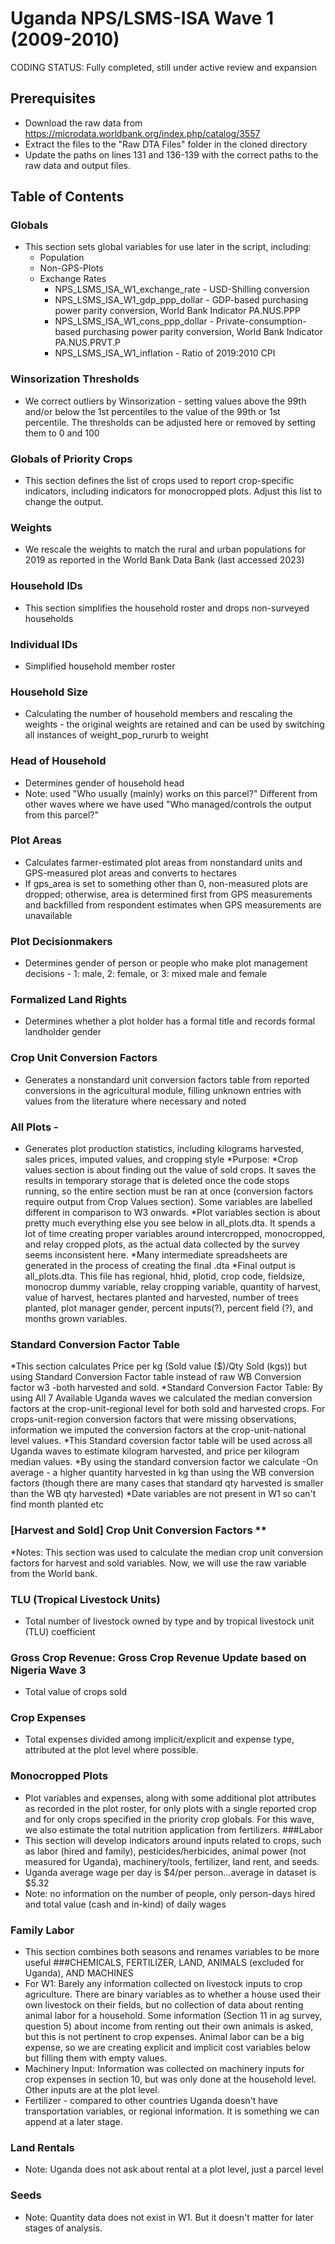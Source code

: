 # Uganda NPS/LSMS-ISA Wave 1 (2009-2010)
CODING STATUS: Fully completed, still under active review and expansion

## Prerequisites
* Download the raw data from https://microdata.worldbank.org/index.php/catalog/3557
* Extract the files to the "Raw DTA Files" folder in the cloned directory
* Update the paths on lines 131 and 136-139 with the correct paths to the raw data and output files.

## Table of Contents
### Globals
* This section sets global variables for use later in the script, including:
  * Population
  * Non-GPS-Plots
  * Exchange Rates
    * NPS_LSMS_ISA_W1_exchange_rate - USD-Shilling conversion
    * NPS_LSMS_ISA_W1_gdp_ppp_dollar - GDP-based purchasing power parity conversion, World Bank Indicator PA.NUS.PPP
    * NPS_LSMS_ISA_W1_cons_ppp_dollar - Private-consumption-based purchasing power parity conversion, World Bank Indicator PA.NUS.PRVT.P
    * NPS_LSMS_ISA_W1_inflation - Ratio of 2019:2010 CPI 
### Winsorization Thresholds
* We correct outliers by Winsorization - setting values above the 99th and/or below the 1st percentiles to the value of the 99th or 1st percentile. The thresholds can be adjusted here or removed by setting them to 0 and 100
### Globals of Priority Crops
* This section defines the list of crops used to report crop-specific indicators, including indicators for monocropped plots. Adjust this list to change the output.
### Weights
* We rescale the weights to match the rural and urban populations for 2019 as reported in the World Bank Data Bank (last accessed 2023)
### Household IDs
* This section simplifies the household roster and drops non-surveyed households
### Individual IDs
* Simplified household member roster
### Household Size
* Calculating the number of household members and rescaling the weights - the original weights are retained and can be used by switching all instances of weight_pop_rururb to weight
### Head of Household
* Determines gender of household head
* Note: used "Who usually (mainly) works on this parcel?" Different from other waves where we have used "Who managed/controls the output from this parcel?" 
### Plot Areas
* Calculates farmer-estimated plot areas from nonstandard units and GPS-measured plot areas and converts to hectares
* If gps_area is set to something other than 0, non-measured plots are dropped; otherwise, area is determined first from GPS measurements and backfilled from respondent estimates when GPS measurements are unavailable
### Plot Decisionmakers
* Determines gender of person or people who make plot management decisions - 1: male, 2: female, or 3: mixed male and female
### Formalized Land Rights
* Determines whether a plot holder has a formal title and records formal landholder gender
### Crop Unit Conversion Factors
* Generates a nonstandard unit conversion factors table from reported conversions in the agricultural module, filling unknown entries with values from the literature where necessary and noted
### All Plots - 
* Generates plot production statistics, including kilograms harvested, sales prices, imputed values, and cropping style
*Purpose:
*Crop values section is about finding out the value of sold crops. It saves the results in temporary storage that is deleted once the code stops running, so the entire section must be ran at once (conversion factors require output from Crop Values section). Some variables are labelled different in comparison to W3 onwards. 
*Plot variables section is about pretty much everything else you see below in all_plots.dta. It spends a lot of time creating proper variables around intercropped, monocropped, and relay cropped plots, as the actual data collected by the survey seems inconsistent here.
*Many intermediate spreadsheets are generated in the process of creating the final .dta
*Final output is all_plots.dta. This file has regional, hhid, plotid, crop code, fieldsize, monocrop dummy variable, relay cropping variable, quantity of harvest, value of harvest, hectares planted and harvested, number of trees planted, plot manager gender, percent inputs(?), percent field (?), and months grown variables.
### Standard Conversion Factor Table
*This section calculates Price per kg (Sold value ($)/Qty Sold (kgs)) but using Standard Conversion Factor table instead of raw WB Conversion factor w3 -both harvested and sold.
*Standard Conversion Factor Table: By using All 7 Available Uganda waves we calculated the median conversion factors at the crop-unit-regional level for both sold and harvested crops. For  crops-unit-region conversion factors that were missing observations, information we imputed the conversion factors at the crop-unit-national level values. 
*This Standard coversion factor table will be used across all Uganda waves to estimate kilogram harvested, and price per kilogram median values.
*By using the standard conversion factor we calculate -On average - a higher quantity harvested in kg than using the WB conversion factors (though there are many cases that standard qty harvested is smaller than the WB qty harvested) 
*Date variables are not present in W1 so can't find month planted etc
### [Harvest and Sold] Crop Unit Conversion Factors  **
*Notes: This section was used to calculate the median crop unit conversion factors for harvest and sold variables. Now, we will use the raw variable from the World bank. 
### TLU (Tropical Livestock Units)
* Total number of livestock owned by type and by tropical livestock unit (TLU) coefficient
### Gross Crop Revenue:  Gross Crop Revenue Update based on Nigeria Wave 3 
* Total value of crops sold
### Crop Expenses
* Total expenses divided among implicit/explicit and expense type, attributed at the plot level where possible.
### Monocropped Plots
* Plot variables and expenses, along with some additional plot attributes as recorded in the plot roster, for only plots with a single reported crop and for only crops specified in the priority crop globals. For this wave, we also estimate the total nutrition application from fertilizers.
###Labor
* This section will develop indicators around inputs related to crops, such as labor (hired and family), pesticides/herbicides, animal power (not measured for Uganda), machinery/tools, fertilizer, land rent, and seeds.
* Uganda average wage per day is $4/per person...average in dataset is $5.32
* Note: no information on the number of people, only person-days hired and total value (cash and in-kind) of daily wages
### Family Labor
* This section combines both seasons and renames variables to be more useful
###CHEMICALS, FERTILIZER, LAND, ANIMALS (excluded for Uganda), AND MACHINES
* For W1: Barely any information collected on livestock inputs to crop agriculture. There are binary variables as to whether a house used their own livestock on their fields, but no collection of data about renting animal labor for a household. Some information (Section 11 in ag survey, question 5) about income from renting out their own animals is asked, but this is not pertinent to crop expenses. Animal labor can be a big expense, so we are creating explicit and implicit cost variables below but filling them with empty values.
* Machinery Input: Information was collected on machinery inputs for crop expenses in section 10, but was only done at the household level. Other inputs are at the plot level.
* Fertilizer - compared to other countries Uganda doesn't have transportation variables, or regional information. It is something we can append at a later stage. 
### Land Rentals
* Note: Uganda does not ask about rental at a plot level, just a parcel level
### Seeds
* Note: Quantity data does not exist in W1. But it doesn't matter for later stages of analysis. 


